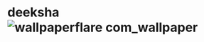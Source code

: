 # deeksha![wallpaperflare com_wallpaper](https://user-images.githubusercontent.com/109511259/216930453-324c1b4d-6c71-4bfb-94c8-6a90f719979e.jpg)
